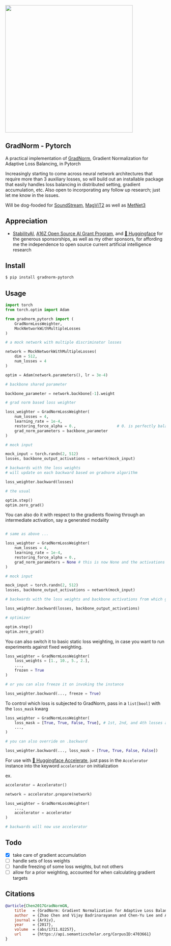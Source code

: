 <img src="./gradnorm.png" width="400px"></img>

## GradNorm - Pytorch

A practical implementation of <a href="https://arxiv.org/abs/1711.02257">GradNorm</a>, Gradient Normalization for Adaptive Loss Balancing, in Pytorch

Increasingly starting to come across neural network architectures that require more than 3 auxiliary losses, so will build out an installable package that easily handles loss balancing in distributed setting, gradient accumulation, etc. Also open to incorporating any follow up research; just let me know in the issues.

Will be dog-fooded for <a href="http://github.com/lucidrains/audiolm-pytorch">SoundStream</a>, <a href="https://github.com/lucidrains/magvit2-pytorch">MagViT2</a> as well as <a href="https://github.com/lucidrains/metnet-3">MetNet3</a>

## Appreciation

- <a href="https://stability.ai/">StabilityAI</a>, <a href="https://a16z.com/supporting-the-open-source-ai-community/">A16Z Open Source AI Grant Program</a>, and <a href="https://huggingface.co/">🤗 Huggingface</a> for the generous sponsorships, as well as my other sponsors, for affording me the independence to open source current artificial intelligence research

## Install

```bash
$ pip install gradnorm-pytorch
```

## Usage

```python
import torch
from torch.optim import Adam

from gradnorm_pytorch import (
    GradNormLossWeighter,
    MockNetworkWithMultipleLosses
)

# a mock network with multiple discriminator losses

network = MockNetworkWithMultipleLosses(
    dim = 512,
    num_losses = 4
)

optim = Adam(network.parameters(), lr = 3e-4)

# backbone shared parameter

backbone_parameter = network.backbone[-1].weight

# grad norm based loss weighter

loss_weighter = GradNormLossWeighter(
    num_losses = 4,
    learning_rate = 1e-4,
    restoring_force_alpha = 0.,                  # 0. is perfectly balanced losses, while anything greater than 1 would account for the relative training rates of each loss. in the paper, they go as high as 3.
    grad_norm_parameters = backbone_parameter
)

# mock input

mock_input = torch.randn(2, 512)
losses, backbone_output_activations = network(mock_input)

# backwards with the loss weights
# will update on each backward based on gradnorm algorithm

loss_weighter.backward(losses)

# the usual

optim.step()
optim.zero_grad()
```

You can also do it with respect to the gradients flowing through an intermediate activation, say a generated modality

```python

# same as above ...

loss_weighter = GradNormLossWeighter(
    num_losses = 4,
    learning_rate = 1e-4,
    restoring_force_alpha = 0.,
    grad_norm_parameters = None # this is now None and the activations need to be returned on network forward and passed in on backwards
)

# mock input

mock_input = torch.randn(2, 512)
losses, backbone_output_activations = network(mock_input)

# backwards with the loss weights and backbone activations from which gradients backpropagate through from all losses

loss_weighter.backward(losses, backbone_output_activations)

# optimizer

optim.step()
optim.zero_grad()
```

You can also switch it to basic static loss weighting, in case you want to run experiments against fixed weighting.

```python
loss_weighter = GradNormLossWeighter(
    loss_weights = [1., 10., 5., 2.],
    ...,
    frozen = True
)

# or you can also freeze it on invoking the instance

loss_weighter.backward(..., freeze = True)
```

To control which loss is subjected to GradNorm, pass in a `list[bool]` with the `loss_mask` kwarg

```python
loss_weighter = GradNormLossWeighter(
    loss_mask = [True, True, False, True], # 1st, 2nd, and 4th losses are grad normed
    ...,
)

# you can also override on .backward

loss_weighter.backward(..., loss_mask = [True, True, False, False])
```

For use with <a href="https://huggingface.co/">🤗 Huggingface Accelerate</a>, just pass in the `Accelerator` instance into the keyword `accelerator` on initialization

ex.

```python
accelerator = Accelerator()

network = accelerator.prepare(network)

loss_weighter = GradNormLossWeighter(
    ...,
    accelerator = accelerator
)

# backwards will now use accelerator
```

## Todo

- [x] take care of gradient accumulation
- [ ] handle sets of loss weights
- [ ] handle freezing of some loss weights, but not others
- [ ] allow for a prior weighting, accounted for when calculating gradient targets

## Citations

```bibtex
@article{Chen2017GradNormGN,
    title   = {GradNorm: Gradient Normalization for Adaptive Loss Balancing in Deep Multitask Networks},
    author  = {Zhao Chen and Vijay Badrinarayanan and Chen-Yu Lee and Andrew Rabinovich},
    journal = {ArXiv},
    year    = {2017},
    volume  = {abs/1711.02257},
    url     = {https://api.semanticscholar.org/CorpusID:4703661}
}
```
